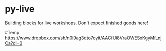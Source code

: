 # py-live
Building blocks for live workshops. Don't expect finished goods here!

#Temp
https://www.dropbox.com/sh/n0i9ag3dto7oyit/AACfUi8VraOWESxKgyMf_njCa?dl=0

